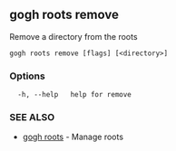 ## gogh roots remove

Remove a directory from the roots

```
gogh roots remove [flags] [<directory>]
```

### Options

```
  -h, --help   help for remove
```

### SEE ALSO

* [gogh roots](gogh_roots.md)	 - Manage roots

